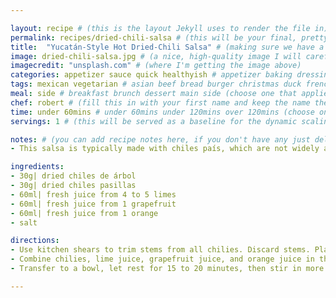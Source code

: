 ```yaml
---

layout: recipe # (this is the layout Jekyll uses to render the file in)
permalink: recipes/dried-chili-salsa # (this will be your final, pretty URL)
title:  "Yucatán-Style Hot Dried-Chili Salsa" # (making sure we have a good title)
image: dried-chili-salsa.jpg # (a nice, high-quality image I will carefully select for you)
imagecredit: "unsplash.com" # (where I'm getting the image above)
categories: appetizer sauce quick healthyish # appetizer baking dressing drink grill healthyish marinade oven pickling quick raw salad sandwich sauce snack soup
tags: mexican vegetarian # asian beef bread burger christmas duck french fruit indian italian mexican nuts pasta pork poultry rice seafood thanksgiving vegetarian
meal: side # breakfast brunch dessert main side (choose one that applies)
chef: robert # (fill this in with your first name and keep the name the same for all your recipes, since each chef has his own collection of recipes)
time: under 60mins # under 60mins under 120mins over 120mins (choose one that applies)
servings: 1 # (this will be served as a baseline for the dynamic scaling)

notes: # (you can add recipe notes here, if you don't have any just delete this whole section and it won't be processed)
- This salsa is typically made with chiles país, which are not widely available outside of the Yucatán. I use a combination of chiles de árbol and chiles pasillas in their place (I got them from eMAG). If you can find bitter oranges (Seville oranges), use 180ml fresh bitter-orange juice in place of the lime, orange, and grapefruit juice combo per serving.

ingredients:
- 30g| dried chiles de árbol
- 30g| dried chiles pasillas
- 60ml| fresh juice from 4 to 5 limes
- 60ml| fresh juice from 1 grapefruit
- 60ml| fresh juice from 1 orange
- salt

directions:
- Use kitchen shears to trim stems from all chilies. Discard stems. Place chilies on a microwave-safe plate and microwave on high power until fragrant and pliable, about 20 seconds total, adding time in 5-second increments if chilies do not smell toasted after the initial 20.
- Combine chilies, lime juice, grapefruit juice, and orange juice in the jar of a blender with a small pinch of salt. Blend at high speed until smooth. 
- Transfer to a bowl, let rest for 15 to 20 minutes, then stir in more salt to taste. Salsa can be stored in a sealed container in the refrigerator for several weeks.

--- 
```

<!-- Below is the description, just write what you want or leave it empty 😁 -->